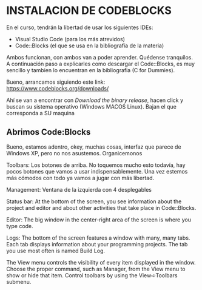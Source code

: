 # **INSTALACION DE CODEBLOCKS**

En el curso, tendrán la libertad de usar los siguientes IDEs:
- Visual Studio Code (para los más atrevidos)
- Code::Blocks (el que se usa en la bibliografía de la materia)

Ambos funcionan, con ambos van a poder aprender. Quédense tranquilos. A continuación paso a explicarles como descargar el Code::Blocks,
es muy sencillo y tambien lo encuentran en la bibliografia (C for Dummies).

Bueno, arrancamos siguiendo este link: https://www.codeblocks.org/downloads/ 

Ahí se van a encontrar con *Download the binary release*, hacen click y buscan su sistema operativo (Windows MACOS Linux). Bajan el que 
corresponda a SU maquina

## **Abrimos Code:Blocks**
Bueno, estamos adentro, okey, muchas cosas, interfaz que parece de Windows XP, pero no nos asustemos. Organicemonos

Toolbars: Los botones de arriba. No toquemos mucho esto todavía, hay pocos botones que vamos a usar indispensablemente. Una vez estemos más cómodos con todo 
ya vamos a jugar con más libertad.

Management: Ventana de la izquierda con 4 desplegables

Status bar: At the bottom of the screen, you see information about the project and editor and about other activities that take place in Code::Blocks.

Editor: The big window in the center-right area of the screen is where you
type code.

Logs: The bottom of the screen features a window with many, many tabs.
Each tab displays information about your programming projects. The tab you
use most often is named Build Log.

The View menu controls the visibility of every item displayed in the window.
Choose the proper command, such as Manager, from the View menu to show
or hide that item. Control toolbars by using the View➪Toolbars submenu.
